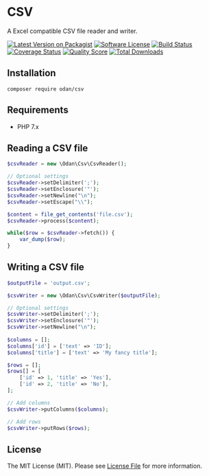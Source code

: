 # CSV
 
A Excel compatible CSV file reader and writer.

[![Latest Version on Packagist](https://img.shields.io/github/release/odan/csv.svg)](https://github.com/odan/csv/releases)
[![Software License](https://img.shields.io/badge/license-MIT-brightgreen.svg)](LICENSE.md)
[![Build Status](https://travis-ci.org/odan/csv.svg?branch=master)](https://travis-ci.org/odan/csv)
[![Coverage Status](https://scrutinizer-ci.com/g/odan/csv/badges/coverage.png?b=master)](https://scrutinizer-ci.com/g/odan/csv/code-structure)
[![Quality Score](https://scrutinizer-ci.com/g/odan/csv/badges/quality-score.png?b=master)](https://scrutinizer-ci.com/g/odan/csv/?branch=master)
[![Total Downloads](https://img.shields.io/packagist/dt/odan/csv.svg)](https://packagist.org/packages/odan/csv)

## Installation

```shell
composer require odan/csv
```

## Requirements

* PHP 7.x

## Reading a CSV file

```php
$csvReader = new \Odan\Csv\CsvReader();

// Optional settings
$csvReader->setDelimiter(';');
$csvReader->setEnclosure('"');
$csvReader->setNewline("\n");
$csvReader->setEscape("\\");

$content = file_get_contents('file.csv');
$csvReader->process($content);

while($row = $csvReader->fetch()) {
    var_dump($row);
}
```

## Writing a CSV file

```php
$outputFile = 'output.csv';

$csvWriter = new \Odan\Csv\CsvWriter($outputFile);

// Optional settings
$csvWriter->setDelimiter(';');
$csvWriter->setEnclosure('"');
$csvWriter->setNewline("\n");
        
$columns = [];
$columns['id'] = ['text' => 'ID'];
$columns['title'] = ['text' => 'My fancy title'];

$rows = [];
$rows[] = [
    ['id' => 1, 'title' => 'Yes'],
    ['id' => 2, 'title' => 'No'],
];

// Add columns
$csvWriter->putColumns($columns);

// Add rows
$csvWriter->putRows($rows);
```

## License

The MIT License (MIT). Please see [License File](LICENSE) for more information.


[PSR-1]: https://github.com/php-fig/fig-standards/blob/master/accepted/PSR-1-basic-coding-standard.md
[PSR-2]: https://github.com/php-fig/fig-standards/blob/master/accepted/PSR-2-coding-style-guide.md
[PSR-4]: https://github.com/php-fig/fig-standards/blob/master/accepted/PSR-4-autoloader.md

